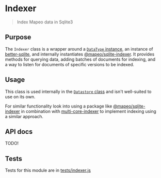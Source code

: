 # Indexer

> Index Mapeo data in Sqlite3

## Purpose

The `Indexer` class is a wrapper around a [`DataType` instance](../datatype/), an instance of [better-sqlite](https://npmjs.com/better-sqlite3), and internally instantiates [@mapeo/sqlite-indexer](https://npmjs.com/@mapeo/sqlite-indexer). It provides methods for querying data, adding batches of documents for indexing, and a way to listen for documents of specific versions to be indexed.

## Usage

This class is used internally in the [`Datastore` class](../datastore/) and isn't well-suited to use on its own.

For similar functionality look into using a package like [@mapeo/sqlite-indexer](https://npmjs.com/@mapeo/sqlite-indexer) in combination with [multi-core-indexer](https://npmjs.com/multi-core-indexer) to implement indexing using a similar approach.

## API docs

TODO!

## Tests

Tests for this module are in [tests/indexer.js](../../tests/indexer.js)
